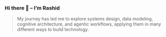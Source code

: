 ### Hi there 👋 – I’m Rashid  
>  My journey has led me to explore systems design, data modeling, cognitive architecture, and agentic workflows, applying them in many different ways to build technology.
